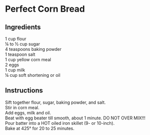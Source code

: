 # Perfect Corn Bread

## Ingredients
1 cup flour  
&frac14; to &frac12; cup sugar  
4 teaspoons baking powder  
1 teaspoon salt  
1 cup yellow corn meal  
2 eggs  
1 cup milk  
&frac14; cup soft shortening or oil  

## Instructions
Sift together flour, sugar, baking powder, and salt.  
Stir in corn meal.  
Add eggs, milk and oil.  
Beat with egg beater till smooth, about 1 minute. DO NOT OVER MIX!!!  
Pour batter into a HOT oiled iron skillet (9- or 10-inch).  
Bake at 425&deg; for 20 to 25 minutes.  